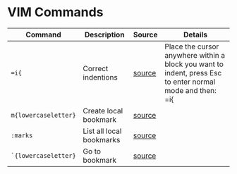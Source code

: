 # VIM Commands

|Command|Description|Source|Details|
|-------|-----------|------|-------|
|`=i{`|Correct indentions|[source](https://www.freecodecamp.org/news/learn-linux-vim-basic-features-19134461ab85/)|Place the cursor anywhere within a block you want to indent, press Esc to enter normal mode and then: =i{|
|`m{lowercaseletter}`|Create local bookmark|[source](https://www.freecodecamp.org/news/learn-linux-vim-basic-features-19134461ab85/)||
|`:marks`|List all local bookmarks|[source](https://www.freecodecamp.org/news/learn-linux-vim-basic-features-19134461ab85/)||
|`` `{lowercaseletter} ``| Go to bookmark|[source](https://www.freecodecamp.org/news/learn-linux-vim-basic-features-19134461ab85/)||
